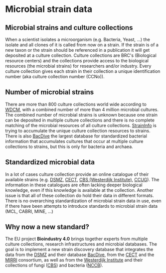 # Microbial strain data

## Microbial strains and culture collections

When a scientist isolates a microorganism (e.g. Bacteria, Yeast, ...) the isolate and all
clones of it is called from now on a strain. If the strain is of a new taxon or the strain
should be referenced in a publication it will get deposited at a culture collection.
Culture collections are BRC's (Biological resource centers) and the collections provide
access to the biological resources (the microbial strains) for researchers and/or
industry. Every culture collection gives each strain in their collection a unique
identification number (aka culture collection number (CCNo)).

## Number of microbial strains
There are more than 800 culture collections world wide according to
[WDCM](https://ccinfo.wdcm.org/), with a combined number of more than 4 million
microbial cultures. The combined number of microbial strains is unknown because one strain
can be deposited in multiple culture collections and there is no complete matching of the
microbial resources of all culture collections.
[StrainInfo](https://straininfo.dsmz.de) is trying to accumulate the unique culture
collection resources to strains.
There is also [BacDive](https://bacdive.de/) the largest database for standardized
bacterial information that accumulates cultures that occur at multiple culture collections
to strains, but this is only for bacteria and archaea.

## Standardized microbial data
In a lot of cases culture collection provide an online catalogue of their available
strains (e.g.
[DSMZ](https://www.dsmz.de/collection/catalogue/microorganisms/catalogue),
[CECT](https://www.uv.es/uvweb/spanish-type-culture-collection/en/cect/strains/culture-media-catalogue-/strains-search-engine-1285892802374.html),
[CBS (Westerdijk Institute)](https://wi.knaw.nl/fungal_table),
[CCUG](https://www.ccug.se/collections/search?collection=entire)).
The information in these catalogues are often lacking deeper biological
knowledge, even if this knowledge is available at the collection. Another issue is that
all of these collection do hold their data in different formats. There is no overarching
standardization of microbial strain data in use, even if there have been attempts to
introduce standards to microbial strain data (MCL, CABRI, MINE, ...)

## Why now a new standard?
The EU project **Bioindustry 4.0** brings together experts from multiple culture
collections, research infrastructures and microbial databases. The goal is to implement
a new strain discovery database that integrates the data from the [DSMZ](https://dsmz.de)
and their database [BacDive](https://bacdive.de/), from the
[CECT](https://www.uv.es/uvweb/spanish-type-culture-collection/en/spanish-type-culture-collection/cect-a-reserve-microbial-diversity-1285872233521/Recurs.html?id=1286053036934)
and the [MIRRI](https://www.mirri.org/) consortium, as well as from the
[Westerdijk Institute](https://wi.knaw.nl/) and their collections of fungi
([CBS](https://wi.knaw.nl/fungal_table)) and bacteria ([NCCB](https://wi.knaw.nl/nccb_strains_table)).
